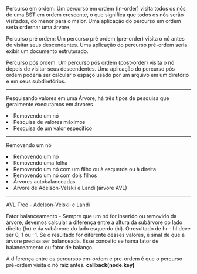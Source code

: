 Percurso em ordem: Um percurso em ordem (in-order) visita todos os nós de uma BST em ordem crescente, o que significa que todos os nós serão visitados, do menor para o maior. Uma aplicação do percurso em ordem seria ordernar uma árvore.

Percurso pré ordem: Um percurso pré ordem (pre-order) visita o nó antes de visitar seus descendentes. Uma aplicação do percurso pré-ordem seria exibir um documento estruturado.

Percurso pós ordem: Um percurso pós ordem (post-order) visita o nó depois de visitar seus descendentes. Uma aplicação do percurso pós-ordem poderia ser calcular o espaço usado por um arquivo em um diretório e em seus subdiretórios.

---------------------------------------------------------------------------------------------------------------------------------------

Pesquisando valores em uma Árvore, há três tipos de pesquisa que geralmente executamos em árvores

<li>Removendo um nó</li>
<li>Pesquisa de valores máximos</li>
<li>Pesquisa de um valor especifico</li>

---------------------------------------------------------------------------------------------------------------------------------------

Removendo um nó

<li>Removendo um nó</li>
<li>Removendo uma folha</li>
<li>Removendo um nó com um filho ou à esquerda ou à direita</li>
<li>Removendo um nó com dois filhos</li>
<li>Árvores autobalanceadas</li>
<li>Árvore de Adelson-Velskii e Landi (árvore AVL) </li>

---------------------------------------------------------------------------------------------------------------------------------------

AVL Tree - Adelson-Velskii e Landi

Fator balanceamento - Sempre que um nó for inserido ou removido da árvore, devemos calcular a diferença entre a altura da subárvore do lado direito (hr) e da subárvore do lado esquerdo (hl). O resultado de hr - hl deve ser 0, 1 ou -1. Se o resultado for diferente desses valores, é sinal de que a árvore precisa ser balanceada. Esse conceito se hama fator de balanceamento ou fator de balanço.


A diferença entre os percursos em-ordem e pre-ordem é que o percurso pré-ordem visita o nó raiz antes. **callback(node.key)**



